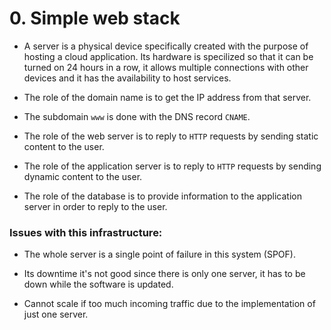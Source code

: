 # 0. Simple web stack

* A server is a physical device specifically created with the purpose of hosting a cloud application. Its hardware is specilized so that it can be turned on 24 hours in a row, it allows multiple connections with other devices and it has the availability to host services.

* The role of the domain name is to get the IP address from that server.

* The subdomain `www` is done with the DNS record `CNAME`.

* The role of the web server is to reply to `HTTP` requests by sending static content to the user.

* The role of the application server is to reply to `HTTP` requests by sending dynamic content to the user.

* The role of the database is to provide information to the application server in order to reply to the user.

### Issues with this infrastructure:

* The whole server is a single point of failure in this system (SPOF).

* Its downtime it's not good since there is only one server, it has to be down while the software is updated.

* Cannot scale if too much incoming traffic due to the implementation of just one server.
